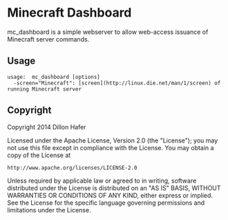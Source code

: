 # Minecraft Dashboard

mc_dashboard is a simple webserver to allow web-access issuance
of Minecraft server commands.

## Usage

    usage:  mc_dashboard [options]
      -screen="Minecraft": [screen](http://linux.die.net/man/1/screen) of running Minecraft server

## Copyright

Copyright 2014 Dillon Hafer

Licensed under the Apache License, Version 2.0 (the "License");
you may not use this file except in compliance with the License.
You may obtain a copy of the License at

    http://www.apache.org/licenses/LICENSE-2.0

Unless required by applicable law or agreed to in writing, software
distributed under the License is distributed on an "AS IS" BASIS,
WITHOUT WARRANTIES OR CONDITIONS OF ANY KIND, either express or implied.
See the License for the specific language governing permissions and
limitations under the License.